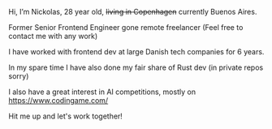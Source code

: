 Hi, I’m Nickolas, 28 year old, ~~living in Copenhagen~~ currently Buenos Aires.

Former Senior Frontend Engineer gone remote freelancer (Feel free to contact me with any work)

I have worked with frontend dev at large Danish tech companies for 6 years.

In my spare time I have also done my fair share of Rust dev (in private repos sorry)

I also have a great interest in AI competitions, mostly on https://www.codingame.com/

Hit me up and let's work together!

